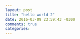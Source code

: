```yaml
---
layout: post
title: "hello world 2"
date: 2016-03-09 23:59:43 -0300
comments: true
categories: 
---
```

